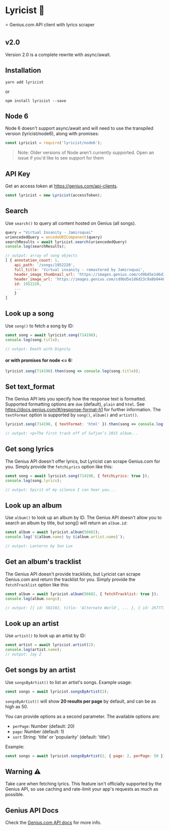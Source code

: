 # Lyricist 🎤
⭐️ Genius.com API client with lyrics scraper

## v2.0

Version 2.0 is a complete rewrite with async/await.

## Installation
```
yarn add lyricist
```

or

```
npm install lyricist --save
```

## Node 6
Node 6 doesn't support async/await and will need to use the transpiled version (lyricist/node6), along with promises:
```js
const Lyricist = require('lyricist/node6');
```

> Note: Older versions of Node aren't currently supported. Open an issue if you'd like to see support for them

## API Key
Get an access token at https://genius.com/api-clients.

```js
const lyricist = new Lyricist(accessToken);
```

## Search
Use `search()` to query all content hosted on Genius (all songs).
```js
query = "Virtual Insanity - Jamiroquai"
uriencodedQuery = encodeURIComponent(query)
searchResults = await lyricist.search(uriencodedQuery)
console.log(searchResults);

// output: array of song objects
[ { annotation_count: 1,
    api_path: '/songs/1952220',
    full_title: 'Virtual insanity - remastered by Jamiroquai',
    header_image_thumbnail_url: 'https://images.genius.com/cd9bd5e1d6d23c9a8b044843831d4b3c.300x300x1.png',
    header_image_url: 'https://images.genius.com/cd9bd5e1d6d23c9a8b044843831d4b3c.820x820x1.png',
    id: 1952220,
    ...
    }
]
```

## Look up a song
Use `song()` to fetch a song by ID:
```js
const song = await lyricist.song(714198);
console.log(song.title);

// output: Death with Dignity
```

#### or with promises for node <= 6:
```js
lyricist.song(714198).then(song => console.log(song.title));
```

## Set text_format
The Genius API lets you specify how the response text is formatted. Supported formatting options are `dom` (default), `plain` and `html`. See https://docs.genius.com/#/response-format-h1 for further information. The `textFormat` option is supported by `song()`, `album()` and `artist()`.
```js
lyricist.song(714198, { textFormat: 'html' }).then(song => console.log(song.description.html));

// output: <p>The first track off of Sufjan’s 2015 album...
```

## Get song lyrics
The Genius API doesn't offer lyrics, but Lyricist can scrape Genius.com for you. Simply provide the `fetchLyrics` option like this:
```js
const song = await lyricist.song(714198, { fetchLyrics: true });
console.log(song.lyrics);

// output: Spirit of my silence I can hear you...
```
## Look up an album

Use `album()` to look up an album by ID. The Genius API doesn't allow you to search an album by title, but song() will return an `album.id`:

```js
const album = await lyricist.album(56682);
console.log(`${album.name} by ${album.artist.name}`);

// output: Lanterns by Son Lux
```

## Get an album's tracklist
The Genius API doesn't provide tracklists, but Lyricist can scrape Genius.com and return the tracklist for you. Simply provide the `fetchTracklist` option like this:

```js
const album = await lyricist.album(56682, { fetchTracklist: true });
console.log(album.songs);

// output: [{ id: 502102, title: 'Alternate World', ... }, { id: 267773, title: 'Lost It To Trying', ... }, ...]

```
## Look up an artist
Use `artist()` to look up an artist by ID:
```js
const artist = await lyricist.artist(2);
console.log(artist.name);
// output: Jay Z
```

## Get songs by an artist
Use `songsByArtist()` to list an artist's songs. Example usage:
```js
const songs = await lyricist.songsByArtist(2);
```
`songsByArtist()` will show  **20 results per page** by default, and can be as high as 50.

You can provide options as a second parameter. The available options are:

* `perPage`: Number (default: 20)
* `page`: Number (default: 1)
* `sort` String: 'title' or 'popularity' (default: 'title')

Example:
```js
const songs = await lyricist.songsByArtist(2, { page: 2, perPage: 50 });
```

## Warning ⚠️
Take care when fetching lyrics. This feature isn't officially supported by the Genius API, so use caching and rate-limit your app's requests as much as possible.

## Genius API Docs

Check the [Genius.com API docs](https://docs.genius.com) for more info.
